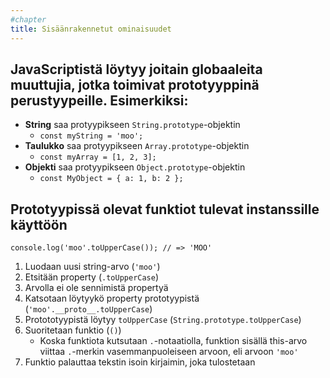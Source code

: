 ```yaml
---
#chapter
title: Sisäänrakennetut ominaisuudet
---
```


## JavaScriptistä löytyy joitain globaaleita muuttujia, jotka toimivat prototyyppinä perustyypeille. Esimerkiksi:
* **String** saa protyypikseen `String.prototype`-objektin
  * `const myString = 'moo';`
* **Taulukko** saa protyypikseen `Array.prototype`-objektin
  * `const myArray = [1, 2, 3];`
* **Objekti** saa protyypikseen `Object.prototype`-objektin
  * `const MyObject = { a: 1, b: 2 };`

## Prototyypissä olevat funktiot tulevat instanssille käyttöön

`console.log('moo'.toUpperCase()); // => 'MOO'`
1. Luodaan uusi string-arvo (`'moo'`)
1. Etsitään property (`.toUpperCase`)
1. Arvolla ei ole sennimistä propertyä
1. Katsotaan löytyykö property prototyypistä (`'moo'.__proto__.toUpperCase`)
1. Protototyypistä löytyy `toUpperCase` (`String.prototype.toUpperCase`)
1. Suoritetaan funktio (`()`)
    * Koska funktiota kutsutaan `.`-notaatiolla, funktion sisällä this-arvo viittaa `.`-merkin vasemmanpuoleiseen arvoon, eli arvoon `'moo'`
1. Funktio palauttaa tekstin isoin kirjaimin, joka tulostetaan
